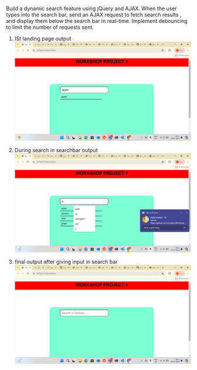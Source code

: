 Build a dynamic search feature using jQuery and AJAX.
 When the user types into the search bar, send an AJAX request to fetch search results ,
 and display them below the search bar in real-time. 
 Implement debouncing to limit the number of requests sent.


1. ISt landing page output
 ![Tabel](Assets/output/aftersearch.png)


 2. During search in searchbar  output
 ![Tabel](Assets/output/duringsearch.png)



3. final output after giving input in search bar 
![Tabel](Assets/output/landingpage1.png)

